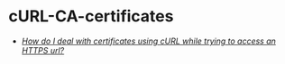 # cURL-CA-certificates

* [*How do I deal with certificates using cURL while trying to access an HTTPS url?*](https://stackoverflow.com/questions/3160909/how-do-i-deal-with-certificates-using-curl-while-trying-to-access-an-https-url)
